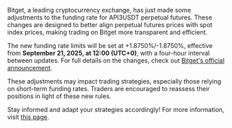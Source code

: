 Bitget, a leading cryptocurrency exchange, has just made some adjustments to the funding rate for API3USDT perpetual futures. These changes are designed to better align perpetual futures prices with spot index prices, making trading on Bitget more transparent and efficient.

The new funding rate limits will be set at +1.8750%/-1.8750%, effective from **September 21, 2025, at 12:00 (UTC+0)**, with a four-hour interval between updates. For full details on the changes, check out [Bitget's official announcement](https://www.bitget.com/en/futures/introduction/funding-rate).

These adjustments may impact trading strategies, especially those relying on short-term funding rates. Traders are encouraged to reassess their positions in light of these new rules.

Stay informed and adapt your strategies accordingly! For more information, visit [this page](https://chain-base.xyz/bitget-adjusts-funding-rate-for-api3usdt-perpetual-futures).